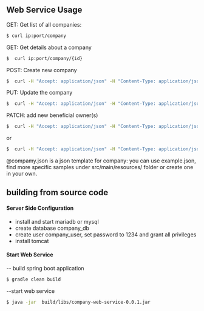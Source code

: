 ## Web Service Usage
GET: Get list of all companies:
```sh
$ curl ip:port/company
```

GET: Get details about a company
```sh
$  curl ip:port/company/{id}
```



POST: Create new company
```sh
$  curl -H "Accept: application/json" -H "Content-Type: application/json" -X POST -d @company.json ip:port/company
```
PUT: Update the company
```sh
$  curl -H "Accept: application/json" -H "Content-Type: application/json" -X PUT -d @company.json ip:port/company
```
PATCH: add new beneficial owner(s)
```sh
$  curl -H "Accept: application/json" -H "Content-Type: application/json" -X PATCH -d owners.json ip:port/company/{id}
``` 
or
```sh
$  curl -H "Accept: application/json" -H "Content-Type: application/json" -X PATCH -d "[\"firstOwnerName\", \"secondOwnerName\"]" ip:port/company/{id}
```

@compamy.json is a json template for company: you can use example.json, find more specific samples under src/main/resources/ folder or create one in your own.


## building from source code
#### Server Side Configuration
- install and start mariadb or mysql
- create database company_db 
- create user company_user, set password to 1234 and grant all privileges
- install tomcat

#### Start Web Service
-- build spring boot application
```sh
$ gradle clean build
```
--start web service
```sh
$ java -jar  build/libs/company-web-service-0.0.1.jar
```
